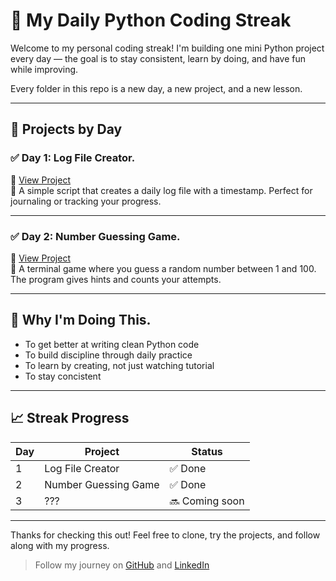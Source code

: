 # 🧠 My Daily Python Coding Streak

Welcome to my personal coding streak! I'm building one mini Python project every day — the goal is to stay consistent, learn by doing, and have fun while improving.

Every folder in this repo is a new day, a new project, and a new lesson.

---

## 📅 Projects by Day

### ✅ Day 1: Log File Creator.
📁 [View Project](./day1_log_file/)  
🧾 A simple script that creates a daily log file with a timestamp. Perfect for journaling or tracking your progress.

---

### ✅ Day 2: Number Guessing Game.
📁 [View Project](./number_guess_game/)  
🎯 A terminal game where you guess a random number between 1 and 100. The program gives hints and counts your attempts.

---

## 🚀 Why I'm Doing This.

- To get better at writing clean Python code
- To build discipline through daily practice
- To learn by creating, not just watching tutorial
- To stay concistent

---

## 📈 Streak Progress

| Day | Project                     | Status  |
|-----|-----------------------------|---------|
| 1   | Log File Creator            | ✅ Done |
| 2   | Number Guessing Game        | ✅ Done |
| 3   | ???                         | 🔜 Coming soon |

---

Thanks for checking this out! Feel free to clone, try the projects, and follow along with my progress.

> Follow my journey on [GitHub](https://github.com/VedantShelar) and [LinkedIn](https://www.linkedin.com/in/vedant-shelar-b25146338/)
